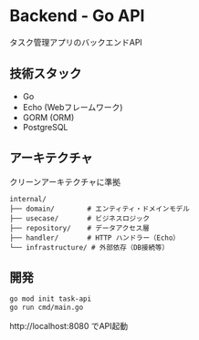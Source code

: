 # Backend - Go API
タスク管理アプリのバックエンドAPI
## 技術スタック
- Go
- Echo (Webフレームワーク)
- GORM (ORM)
- PostgreSQL
## アーキテクチャ
クリーンアーキテクチャに準拠
```
internal/
├── domain/        # エンティティ・ドメインモデル
├── usecase/       # ビジネスロジック
├── repository/    # データアクセス層
├── handler/       # HTTP ハンドラー（Echo）
└── infrastructure/ # 外部依存（DB接続等）
```
## 開発
```bash
go mod init task-api
go run cmd/main.go
```
http://localhost:8080 でAPI起動